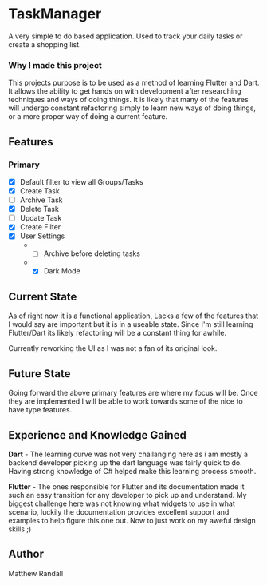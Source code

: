 # TaskManager
A very simple to do based application. Used to track your daily tasks or create a shopping list.

### Why I made this project
This projects purpose is to be used as a method of learning Flutter and Dart. It allows the ability to get hands on with development after researching techniques and ways of doing things. It is likely that many of the features will undergo constant refactoring simply to learn new ways of doing things, or a more proper way of doing a current feature.

## Features
### Primary
- [x] Default filter to view all Groups/Tasks
- [x] Create Task
- [ ] Archive Task
- [x] Delete Task
- [ ] Update Task
- [x] Create Filter
- [x] User Settings
    * - [ ] Archive before deleting tasks
    * - [x] Dark Mode
    
## Current State
As of right now it is a functional application, Lacks a few of the features that I would say are important but it is in a useable state. Since I'm still learning Flutter/Dart its likely refactoring will be a constant thing for awhile.

Currently reworking the UI as I was not a fan of its original look.

## Future State
Going forward the above primary features are where my focus will be. Once they are implemented I will be able to work towards some of the nice to have type features.

## Experience and Knowledge Gained
**Dart** - The learning curve was not very challanging here as i am mostly a backend developer picking up the dart language was fairly quick to do. Having strong knowledge of C# helped make this learning process smooth.

**Flutter** - The ones responsible for Flutter and its documentation made it such an easy transition for any developer to pick up and understand. My biggest challenge here was not knowing what widgets to use in what scenario, luckily the documentation provides excellent support and examples to help figure this one out. Now to just work on my aweful design skills ;)

## Author
Matthew Randall
